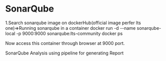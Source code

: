 # SonarQube
1.Search sonarqube image on dockerHub(official image perfer lts one)=>Running sonarqube in a container 
docker run -d --name sonarqube-local -p 9000:9000 sonarqube:lts-community 
docker ps 

Now access this container through browser at 9000 port.

SonarQube Analysis using pipeline for generating Report
